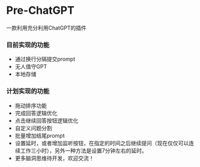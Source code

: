 # Pre-ChatGPT
一款利用充分利用ChatGPT的插件

### 目前实现的功能
- 通过换行分隔提交prompt
- 无人值守GPT
- 本地存储

### 计划实现的功能
- 拖动排序功能
- 完成回答逻辑优化
- 点击继续回答按钮逻辑优化
- 自定义问题分割
- 批量增加结尾prompt
- 设置延时，或者增加监听按钮，在指定的时间之后继续提问（现在仅仅可以连续工作三小时），另外一种方法是设置7分钟左右的延时。
- 更多脑洞思维待开发，欢迎交流！
